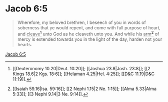 # Jacob 6:5

> Wherefore, my beloved brethren, I beseech of you in words of soberness that ye would repent, and come with full purpose of heart, and <u>cleave</u>[^a] unto God as he cleaveth unto you. And while his <u>arm</u>[^b] of mercy is extended towards you in the light of the day, harden not your hearts.

[Jacob 6:5](https://www.churchofjesuschrist.org/study/scriptures/bofm/jacob/6?lang=eng&id=p5#p5)


[^a]: [[Deuteronomy 10.20|Deut. 10:20]]; [[Joshua 23.8|Josh. 23:8]]; [[2 Kings 18.6|2 Kgs. 18:6]]; [[Helaman 4.25|Hel. 4:25]]; [[D&C 11.19|D&C 11:19]].  
[^b]: [[Isaiah 59.16|Isa. 59:16]]; [[2 Nephi 1.15|2 Ne. 1:15]]; [[Alma 5.33|Alma 5:33]]; [[3 Nephi 9.14|3 Ne. 9:14]].  
